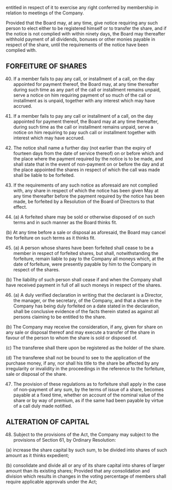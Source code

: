 entitled in respect of it to exercise any right conferred by membership in relation to meetings of the
Company.

Provided that the Board may, at any time, give notice requiring any such person to elect either to be registered
himself or to transfer the share, and if the notice is not complied with within ninety days, the Board may thereafter
withhold payment of all dividends, bonuses or other monies payable in respect of the share, until the requirements
of the notice have been complied with.

## FORFEITURE OF SHARES

40. If a member fails to pay any call, or installment of a call, on the day appointed for payment thereof, the Board may, at any time thereafter during such time as any part of the call or installment remains unpaid, serve a notice on him requiring payment of so much of the call or installment as is unpaid, together with any interest which may have accrued.

41. If a member fails to pay any call or installment of a call, on the day appointed for payment thereof, the Board may at any time thereafter, during such time as the call or installment remains unpaid, serve a notice on him requiring to pay such call or installment together with interest which may have accrued.

42. The notice shall name a further day (not earlier than the expiry of fourteen days from the date of service thereof) on or before which and the place where the payment required by the notice is to be made, and shall state that in the event of non-payment on or before the day and at the place appointed the shares in respect of which the call was made shall be liable to be forfeited.

43. If the requirements of any such notice as aforesaid are not complied with, any share in respect of which the notice has been given May at any time thereafter before the payment required by the notice has been made, be forfeited by a Resolution of the Board of Directors to that effect.

44. (a) A forfeited share may be sold or otherwise disposed of on such terms and in such manner as the Board thinks fit.

(b) At any time before a sale or disposal as aforesaid, the Board may cancel the forfeiture on such terms as it thinks fit.

45. (a) A person whose shares have been forfeited shall cease to be a member in respect of forfeited shares, but shall, notwithstanding the forfeiture, remain liable to pay to the Company all moneys which, at the date of forfeiture, were presently payable by him to the Company in respect of the shares.

(b) The liability of such person shall cease if and when the Company shall have received payment in full of all such moneys in respect of the shares.

46. (a) A duly verified declaration in writing that the declarant is a Director, the manager, or the secretary, of the Company, and that a share in the Company has being duly forfeited on a date stated in the declaration, shall be conclusive evidence of the facts therein stated as against all persons claiming to be entitled to the share.

(b) The Company may receive the consideration, if any, given for share on any sale or disposal thereof and may execute a transfer of the share in favour of the person to whom the share is sold or disposed of.

(c) The transferee shall there upon be registered as the holder of the share.

(d) The transferee shall not be bound to see to the application of the purchase money, if any, nor shall his title to the share be affected by any irregularity or invalidity in the proceedings in the reference to the forfeiture, sale or disposal of the share.

47. The provision of these regulations as to forfeiture shall apply in the case of non-payment of any sum, by the terms of issue of a share, becomes payable at a fixed time, whether on account of the nominal value of the share or by way of premium, as if the same had been payable by virtue of a call duly made notified.

## ALTERATION OF CAPITAL

48. Subject to the provisions of the Act, the Company may subject to the provisions of Section 61, by Ordinary Resolution:

(a) increase the share capital by such sum, to be divided into shares of such amount as it thinks expedient;

(b) consolidate and divide all or any of its share capital into shares of larger amount than its existing shares; Provided that any consolidation and division which results in changes in the voting percentage of members shall require applicable approvals under the Act;